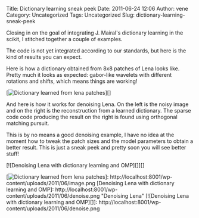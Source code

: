Title: Dictionary learning sneak peek
Date: 2011-06-24 12:06
Author: vene
Category: Uncategorized
Tags: Uncategorized
Slug: dictionary-learning-sneak-peek

Closing in on the goal of integrating J. Mairal's dictionary learning in
the scikit, I stitched together a couple of examples.

The code is not yet integrated according to our standards, but here is
the kind of results you can expect.

Here is how a dictionary obtained from 8x8 patches of Lena looks like.
Pretty much it looks as expected: gabor-like wavelets with different
rotations and shifts, which means things are working!

[![Dictionary learned from lena patches][]][]

And here is how it works for denoising Lena. On the left is the noisy
image and on the right is the reconstruction from a learned dictionary.
The sparse code code producing the result on the right is found using
orthogonal matching pursuit.

This is by no means a good denoising example, I have no idea at the
moment how to tweak the patch sizes and the model parameters to obtain a
better result. This is just a sneak peek and pretty soon you will see
better stuff!

[![Denoising Lena with dictionary learning and OMP][]][]

  [Dictionary learned from lena patches]: http://localhost:8001/wp-content/uploads/2011/06/image.png
    "Dictionary learned from lena patches"
  [![Dictionary learned from lena patches][]]: http://localhost:8001/wp-content/uploads/2011/06/image.png
  [Denoising Lena with dictionary learning and OMP]: http://localhost:8001/wp-content/uploads/2011/06/denoise.png
    "Denoising Lena"
  [![Denoising Lena with dictionary learning and OMP][]]: http://localhost:8001/wp-content/uploads/2011/06/denoise.png
